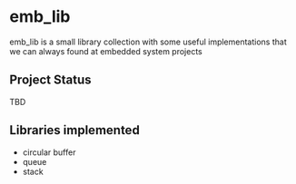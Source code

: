 # emb_lib

emb_lib is a small library collection with some useful implementations that we can always found at embedded system projects

## Project Status

TBD

## Libraries implemented

* circular buffer
* queue
* stack
